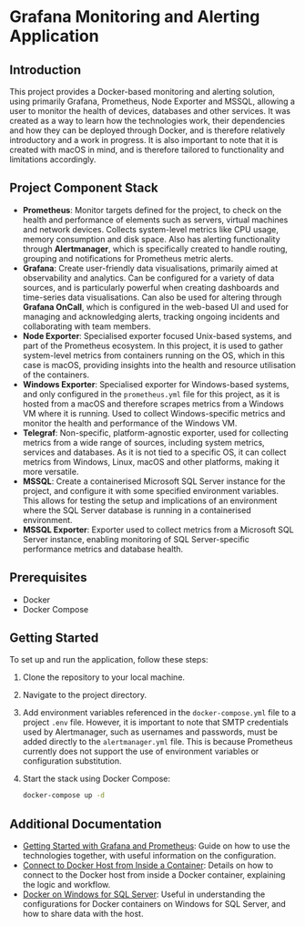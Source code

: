 # Grafana Monitoring and Alerting Application

## Introduction
This project provides a Docker-based monitoring and alerting solution, using primarily Grafana, Prometheus, Node Exporter and MSSQL, allowing a user to monitor the health of devices, databases and other services. It was created as a way to learn how the technologies work, their dependencies and how they can be deployed through Docker, and is therefore relatively introductory and a work in progress. It is also important to note that it is created with macOS in mind, and is therefore tailored to functionality and limitations accordingly.

## Project Component Stack
- **Prometheus**: Monitor targets defined for the project, to check on the health and performance of elements such as servers, virtual machines and network devices. Collects system-level metrics like CPU usage, memory consumption and disk space. Also has alerting functionality through **Alertmanager**, which is specifically created to handle routing, grouping and notifications for Prometheus metric alerts.
- **Grafana**: Create user-friendly data visualisations, primarily aimed at observability and analytics. Can be configured for a variety of data sources, and is particularly powerful when creating dashboards and time-series data visualisations. Can also be used for altering through **Grafana OnCall**, which is configured in the web-based UI and used for managing and acknowledging alerts, tracking ongoing incidents and collaborating with team members.
- **Node Exporter**: Specialised exporter focused Unix-based systems, and part of the Prometheus ecosystem. In this project, it is used to gather system-level metrics from containers running on the OS, which in this case is macOS, providing insights into the health and resource utilisation of the containers.
- **Windows Exporter**: Specialised exporter for Windows-based systems, and only configured in the `prometheus.yml` file for this project, as it is hosted from a macOS and therefore scrapes metrics from a Windows VM where it is running. Used to collect Windows-specific metrics and monitor the health and performance of the Windows VM.
- **Telegraf**: Non-specific, platform-agnostic exporter, used for collecting metrics from a wide range of sources, including system metrics, services and databases. As it is not tied to a specific OS, it can collect metrics from Windows, Linux, macOS and other platforms, making it more versatile.
- **MSSQL**: Create a containerised Microsoft SQL Server instance for the project, and configure it with some specified environment variables. This allows for testing the setup and implications of an environment where the SQL Server database is running in a containerised environment.
- **MSSQL Exporter**: Exporter used to collect metrics from a Microsoft SQL Server instance, enabling monitoring of SQL Server-specific performance metrics and database health.

## Prerequisites
- Docker
- Docker Compose

## Getting Started
To set up and run the application, follow these steps:

1. Clone the repository to your local machine.

2. Navigate to the project directory.

3. Add environment variables referenced in the `docker-compose.yml` file to a project `.env` file. However, it is important to note that SMTP credentials used by Alertmanager, such as usernames and passwords, must be added directly to the `alertmanager.yml` file. This is because Prometheus currently does not support the use of environment variables or configuration substitution. 

4. Start the stack using Docker Compose:
   ```bash
   docker-compose up -d

## Additional Documentation
- [Getting Started with Grafana and Prometheus](https://grafana.com/docs/grafana/latest/getting-started/get-started-grafana-prometheus/): Guide on how to use the technologies together, with useful information on the configuration.
- [Connect to Docker Host from Inside a Container](https://medium.com/@TimvanBaarsen/how-to-connect-to-the-docker-host-from-inside-a-docker-container-112b4c71bc66): Details on how to connect to the Docker host from inside a Docker container, explaining the logic and workflow.
- [Docker on Windows for SQL Server](https://www.sqlservercentral.com/articles/docker-desktop-on-windows-10-for-sql-server-step-by-step): Useful in understanding the configurations for Docker containers on Windows for SQL Server, and how to share data with the host.